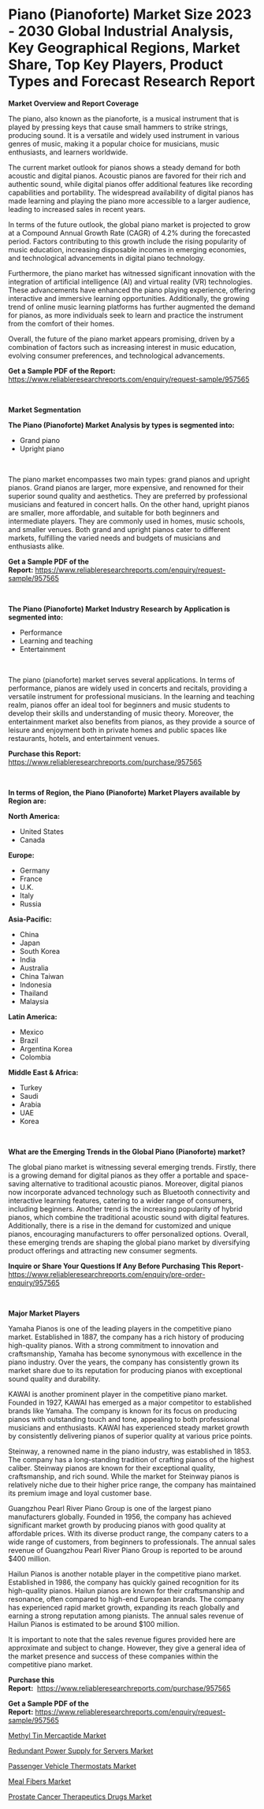 <p><h1>Piano (Pianoforte) Market Size 2023 - 2030 Global Industrial Analysis, Key Geographical Regions, Market Share, Top Key Players, Product Types and Forecast Research Report</h1></p><p><strong>Market Overview and Report Coverage</strong></p>
<p><p>The piano, also known as the pianoforte, is a musical instrument that is played by pressing keys that cause small hammers to strike strings, producing sound. It is a versatile and widely used instrument in various genres of music, making it a popular choice for musicians, music enthusiasts, and learners worldwide.</p><p>The current market outlook for pianos shows a steady demand for both acoustic and digital pianos. Acoustic pianos are favored for their rich and authentic sound, while digital pianos offer additional features like recording capabilities and portability. The widespread availability of digital pianos has made learning and playing the piano more accessible to a larger audience, leading to increased sales in recent years.</p><p>In terms of the future outlook, the global piano market is projected to grow at a Compound Annual Growth Rate (CAGR) of 4.2% during the forecasted period. Factors contributing to this growth include the rising popularity of music education, increasing disposable incomes in emerging economies, and technological advancements in digital piano technology.</p><p>Furthermore, the piano market has witnessed significant innovation with the integration of artificial intelligence (AI) and virtual reality (VR) technologies. These advancements have enhanced the piano playing experience, offering interactive and immersive learning opportunities. Additionally, the growing trend of online music learning platforms has further augmented the demand for pianos, as more individuals seek to learn and practice the instrument from the comfort of their homes.</p><p>Overall, the future of the piano market appears promising, driven by a combination of factors such as increasing interest in music education, evolving consumer preferences, and technological advancements.</p></p>
<p><strong>Get a Sample PDF of the Report:</strong> <a href="https://www.reliableresearchreports.com/enquiry/request-sample/957565">https://www.reliableresearchreports.com/enquiry/request-sample/957565</a></p>
<p>&nbsp;</p>
<p><strong>Market Segmentation</strong></p>
<p><strong>The Piano (Pianoforte) Market Analysis by types is segmented into:</strong></p>
<p><ul><li>Grand piano</li><li>Upright piano</li></ul></p>
<p>&nbsp;</p>
<p><p>The piano market encompasses two main types: grand pianos and upright pianos. Grand pianos are larger, more expensive, and renowned for their superior sound quality and aesthetics. They are preferred by professional musicians and featured in concert halls. On the other hand, upright pianos are smaller, more affordable, and suitable for both beginners and intermediate players. They are commonly used in homes, music schools, and smaller venues. Both grand and upright pianos cater to different markets, fulfilling the varied needs and budgets of musicians and enthusiasts alike.</p></p>
<p><strong>Get a Sample PDF of the Report:</strong>&nbsp;<a href="https://www.reliableresearchreports.com/enquiry/request-sample/957565">https://www.reliableresearchreports.com/enquiry/request-sample/957565</a></p>
<p>&nbsp;</p>
<p><strong>The Piano (Pianoforte) Market Industry Research by Application is segmented into:</strong></p>
<p><ul><li>Performance</li><li>Learning and teaching</li><li>Entertainment</li></ul></p>
<p>&nbsp;</p>
<p><p>The piano (pianoforte) market serves several applications. In terms of performance, pianos are widely used in concerts and recitals, providing a versatile instrument for professional musicians. In the learning and teaching realm, pianos offer an ideal tool for beginners and music students to develop their skills and understanding of music theory. Moreover, the entertainment market also benefits from pianos, as they provide a source of leisure and enjoyment both in private homes and public spaces like restaurants, hotels, and entertainment venues.</p></p>
<p><strong>Purchase this Report:</strong>&nbsp; <a href="https://www.reliableresearchreports.com/purchase/957565">https://www.reliableresearchreports.com/purchase/957565</a></p>
<p>&nbsp;</p>
<p><strong>In terms of Region, the Piano (Pianoforte) Market Players available by Region are:</strong></p>
<p>
    <p> <strong> North America: </strong>
        <ul>
            <li>United States</li>
            <li>Canada</li>
        </ul>
        </p> 
    <p> <strong> Europe: </strong>
        <ul>
            <li>Germany</li>
            <li>France</li>
            <li>U.K.</li>
            <li>Italy</li>
            <li>Russia</li>
        </ul>
        </p> 
    <p> <strong> Asia-Pacific: </strong>
        <ul>
            <li>China</li>
            <li>Japan</li>
            <li>South Korea</li>
            <li>India</li>
            <li>Australia</li>
            <li>China Taiwan</li>
            <li>Indonesia</li>
            <li>Thailand</li>
            <li>Malaysia</li>
        </ul>
        </p> 
    <p> <strong> Latin America: </strong>
        <ul>
            <li>Mexico</li>
            <li>Brazil</li>
            <li>Argentina Korea</li>
            <li>Colombia</li>
        </ul>
        </p> 
    <p> <strong> Middle East & Africa: </strong>
        <ul>
            <li>Turkey</li>
            <li>Saudi</li>
            <li>Arabia</li>
            <li>UAE</li>
            <li>Korea</li>
        </ul>
    </p>
    </p>
<p>&nbsp;</p>
<p><strong>What are the Emerging Trends in the Global Piano (Pianoforte) market?</strong></p>
<p><p>The global piano market is witnessing several emerging trends. Firstly, there is a growing demand for digital pianos as they offer a portable and space-saving alternative to traditional acoustic pianos. Moreover, digital pianos now incorporate advanced technology such as Bluetooth connectivity and interactive learning features, catering to a wider range of consumers, including beginners. Another trend is the increasing popularity of hybrid pianos, which combine the traditional acoustic sound with digital features. Additionally, there is a rise in the demand for customized and unique pianos, encouraging manufacturers to offer personalized options. Overall, these emerging trends are shaping the global piano market by diversifying product offerings and attracting new consumer segments.</p></p>
<p><strong>Inquire or Share Your Questions If Any Before Purchasing This Report</strong>- <a href="https://www.reliableresearchreports.com/enquiry/pre-order-enquiry/957565">https://www.reliableresearchreports.com/enquiry/pre-order-enquiry/957565</a></p>
<p>&nbsp;</p>
<p><strong>Major Market Players</strong></p>
<p><p>Yamaha Pianos is one of the leading players in the competitive piano market. Established in 1887, the company has a rich history of producing high-quality pianos. With a strong commitment to innovation and craftsmanship, Yamaha has become synonymous with excellence in the piano industry. Over the years, the company has consistently grown its market share due to its reputation for producing pianos with exceptional sound quality and durability.</p><p>KAWAI is another prominent player in the competitive piano market. Founded in 1927, KAWAI has emerged as a major competitor to established brands like Yamaha. The company is known for its focus on producing pianos with outstanding touch and tone, appealing to both professional musicians and enthusiasts. KAWAI has experienced steady market growth by consistently delivering pianos of superior quality at various price points.</p><p>Steinway, a renowned name in the piano industry, was established in 1853. The company has a long-standing tradition of crafting pianos of the highest caliber. Steinway pianos are known for their exceptional quality, craftsmanship, and rich sound. While the market for Steinway pianos is relatively niche due to their higher price range, the company has maintained its premium image and loyal customer base.</p><p>Guangzhou Pearl River Piano Group is one of the largest piano manufacturers globally. Founded in 1956, the company has achieved significant market growth by producing pianos with good quality at affordable prices. With its diverse product range, the company caters to a wide range of customers, from beginners to professionals. The annual sales revenue of Guangzhou Pearl River Piano Group is reported to be around $400 million.</p><p>Hailun Pianos is another notable player in the competitive piano market. Established in 1986, the company has quickly gained recognition for its high-quality pianos. Hailun pianos are known for their craftsmanship and resonance, often compared to high-end European brands. The company has experienced rapid market growth, expanding its reach globally and earning a strong reputation among pianists. The annual sales revenue of Hailun Pianos is estimated to be around $100 million.</p><p>It is important to note that the sales revenue figures provided here are approximate and subject to change. However, they give a general idea of the market presence and success of these companies within the competitive piano market.</p></p>
<p><strong>Purchase this Report:</strong>&nbsp;&nbsp;<a href="https://www.reliableresearchreports.com/purchase/957565">https://www.reliableresearchreports.com/purchase/957565</a></p>
<p></p>
<p><strong>Get a Sample PDF of the Report:</strong>&nbsp;<a href="https://www.reliableresearchreports.com/enquiry/request-sample/957565">https://www.reliableresearchreports.com/enquiry/request-sample/957565</a></p>
<p><p><a href="https://www.linkedin.com/pulse/decoding-methyl-tin-mercaptide-market-deep-dive-latest-qzyle/">Methyl Tin Mercaptide Market</a></p><p><a href="https://www.reportprime.com/redundant-power-supply-for-servers-r1865">Redundant Power Supply for Servers Market</a></p><p><a href="https://github.com/GroverBarry/Market-Research-Report-List-1/blob/main/passenger-vehicle-thermostats-market.md">Passenger Vehicle Thermostats Market</a></p><p><a href="https://medium.com/@larrycrooks1923/meal-fibers-market-size-growth-forecast-2023-2030-a705b7b44a8f">Meal Fibers Market</a></p><p><a href="https://medium.com/@trystanward/prostate-cancer-therapeutics-drugs-market-size-growth-forecast-2023-2030-5c009f489aef">Prostate Cancer Therapeutics Drugs Market</a></p></p>